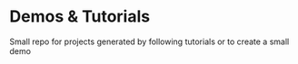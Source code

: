 # Demos & Tutorials

Small repo for projects generated by following tutorials or to create a small demo  